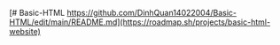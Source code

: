[﻿# Basic-HTML https://github.com/DinhQuan14022004/Basic-HTML/edit/main/README.md](https://roadmap.sh/projects/basic-html-website)


